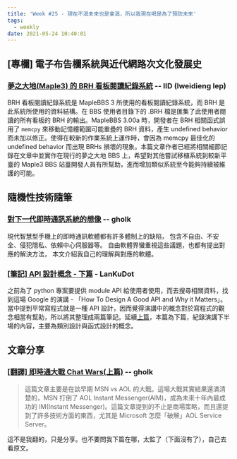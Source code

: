 ```yaml
---
title: 'Week #25 - 現在不渴未來也是會渴，所以我現在喝是為了預防未來'
tags:
  - weekly
date: 2021-05-24 10:40:01
---
```




## [專欄] 電子布告欄系統與近代網路次文化發展史
### [夢之大地(Maple3) 的 BRH 看板閱讀紀錄系統](https://github.com/ccns/dreambbs/wiki/BoardReadingHistory-zh_tw) -- IID (Iweidieng Iep)
BRH 看板閱讀紀錄系統是 MapleBBS 3 所使用的看板閱讀紀錄系統，而 BRH 是此系統所使用的資料結構。在 BBS 使用者目錄下的 .BRH 檔是匯集了此使用者閱讀的所有看板的 BRH 的輸出。MapleBBS 3.00a 時，開發者在 BRH 相關函式誤用了 `memcpy` 來移動記憶體範圍可能重疊的 BRH 資料，產生 undefined behavior 而未加以修正。使得在較新的作業系統上運作時，會因為 memcpy 最佳化的 undefined behavior 而出現 BRHs 損壞的現象。本篇文章作者已經將相關細節記錄在文章中並實作在現行的夢之大地 BBS 上，希望對其他嘗試移植系統到較新平臺的 Maple3 BBS 站臺開發人員有所幫助，進而增加類似系統至今能夠持續被維護的可能。

## 隨機性技術隨筆
### [對下一代即時通訊系統的想像](http://gholk.github.io/instant-message-app-future-work.html) -- gholk
現代智慧型手機上的即時通訊軟體都有許多體制上的缺陷， 包含不自由、不安全、侵犯隱私、依賴中心伺服器等。 自由軟體界蠻重視這些議題，也都有提出對應的解決方法， 本文介紹我自己的理解與對應的軟體。

### [[筆記] API 設計概念 - 下篇](https://airfishqi.blogspot.com/2020/07/api_12.html) - LanKuDot
之前為了 python 專案要提供 module API 給使用者使用，而去搜尋相關資料，找到這場 Google 的演講 - 「How To Design A Good API and Why it Matters」。當中提到平常寫程式就是一種 API 設計，因而覺得演講中的概念對於寫程式的觀念相當有幫助，所以將其整理成兩篇筆記。延續[上篇](https://weekly.ccns.io/week9/)，本篇為下篇，紀錄演講下半場的內容，主要為類別設計與函式設計的概念。

## 文章分享
### [[翻譯] 即時通大戰 Chat Wars(上篇)](https://www.ptt.cc/bbs/Translate-CS/M.1398461158.A.34D.html) -- gholk
> 這篇文章主要是在談早期 MSN vs AOL 的大戰。這場大戰其實結果還滿清楚的，MSN 打倒了 AOL Instant Messenger(AIM)，成為未來十年內最成功的 IM(Instant Messenger)。這篇文章提到的不止是商場策略，而且還提到了許多技術方面的東西，尤其是 Microsoft 怎麼「破解」AOL Service Server。

這不是我翻的，只是分享。也不要問我下篇在哪，太監了（下面沒有了），自己去看原文。
